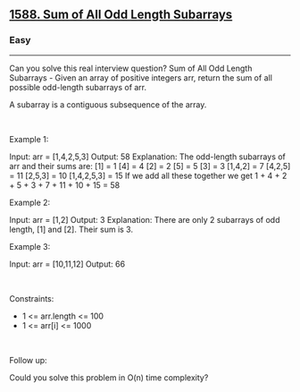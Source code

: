 <h2><a href="https://leetcode.com/problems/sum-of-all-odd-length-subarrays/">1588. Sum of All Odd Length Subarrays</a></h2><h3>Easy</h3><hr>Can you solve this real interview question? Sum of All Odd Length Subarrays - Given an array of positive integers arr, return the sum of all possible odd-length subarrays of arr.

A subarray is a contiguous subsequence of the array.

 

Example 1:


Input: arr = [1,4,2,5,3]
Output: 58
Explanation: The odd-length subarrays of arr and their sums are:
[1] = 1
[4] = 4
[2] = 2
[5] = 5
[3] = 3
[1,4,2] = 7
[4,2,5] = 11
[2,5,3] = 10
[1,4,2,5,3] = 15
If we add all these together we get 1 + 4 + 2 + 5 + 3 + 7 + 11 + 10 + 15 = 58

Example 2:


Input: arr = [1,2]
Output: 3
Explanation: There are only 2 subarrays of odd length, [1] and [2]. Their sum is 3.

Example 3:


Input: arr = [10,11,12]
Output: 66


 

Constraints:

 * 1 <= arr.length <= 100
 * 1 <= arr[i] <= 1000

 

Follow up:

Could you solve this problem in O(n) time complexity?